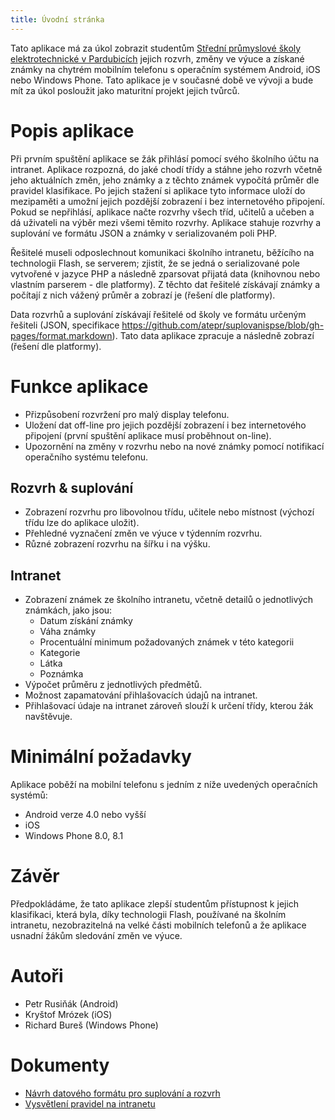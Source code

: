 ```yaml
---
title: Úvodní stránka
---
```


Tato aplikace má za úkol zobrazit studentům [Střední průmyslové školy elektrotechnické v Pardubicích][1] jejich rozvrh, změny ve výuce a získané známky na chytrém mobilním telefonu s operačním systémem Android, iOS nebo Windows Phone. Tato aplikace je v současné době ve vývoji a bude mít za úkol posloužit jako maturitní projekt jejich tvůrců.

Popis aplikace
===============

Při prvním spuštění aplikace se žák přihlásí pomocí svého školního účtu na intranet. Aplikace rozpozná, do jaké chodí třídy a stáhne jeho rozvrh včetně jeho aktuálních změn, jeho známky a z těchto známek vypočítá průměr dle pravidel klasifikace. Po jejich stažení si aplikace tyto informace uloží do mezipaměti a umožní jejich pozdější zobrazení i bez internetového připojení. Pokud se nepřihlásí, aplikace načte rozvrhy všech tříd, učitelů a učeben a dá uživateli na výběr mezi všemi těmito rozvrhy. Aplikace stahuje rozvrhy a suplování ve formátu JSON a známky v serializovaném poli PHP.

Řešitelé museli odposlechnout komunikaci školního intranetu, běžícího na technologii Flash, se serverem; zjistit, že se jedná o serializované pole vytvořené v jazyce PHP a následně zparsovat přijatá data (knihovnou nebo vlastním parserem - dle platformy). Z těchto dat řešitelé získávají známky a počítají z nich vážený průměr a zobrazí je (řešení dle platformy).

Data rozvrhů a suplování získávají řešitelé od školy ve formátu určeným řešiteli (JSON, specifikace https://github.com/atepr/suplovanispse/blob/gh-pages/format.markdown). Tato data aplikace zpracuje a následně zobrazí (řešení dle platformy).


Funkce aplikace
===============

* Přizpůsobení rozvržení pro malý display telefonu.
* Uložení dat off-line pro jejich pozdější zobrazení i bez internetového připojení (první spuštění aplikace musí proběhnout on-line).
* Upozornění na změny v rozvrhu nebo na nové známky pomocí notifikací operačního systému telefonu.

Rozvrh & suplování
------------------

* Zobrazení rozvrhu pro libovolnou třídu, učitele nebo místnost (výchozí třídu lze do aplikace uložit).
* Přehledné vyznačení změn ve výuce v týdenním rozvrhu.
* Různé zobrazení rozvrhu na šířku i na výšku.

Intranet
--------

* Zobrazení známek ze školního intranetu, včetně detailů o jednotlivých známkách, jako jsou:
    * Datum získání známky
    * Váha známky
    * Procentuální minimum požadovaných známek v této kategorii
    * Kategorie
    * Látka
    * Poznámka
* Výpočet průměru z jednotlivých předmětů.
* Možnost zapamatování přihlašovacích údajů na intranet.
* Přihlašovací údaje na intranet zároveň slouží k určení třídy, kterou žák navštěvuje.

Minimální požadavky
===================

Aplikace poběží na mobilní telefonu s jedním z níže uvedených operačních systémů:

* Android verze 4.0 nebo vyšší
* iOS
* Windows Phone 8.0, 8.1

Závěr
=====

Předpokládáme, že tato aplikace zlepší studentům přístupnost k jejich klasifikaci, která byla, díky technologii Flash, používané na školním intranetu, nezobrazitelná na velké části mobilních telefonů a že aplikace usnadní žákům sledování změn ve výuce.

Autoři
======

* Petr Rusiňák (Android)
* Kryštof Mrózek (iOS)
* Richard Bureš (Windows Phone)

Dokumenty
=========

* [Návrh datového formátu pro suplování a rozvrh](format)
* [Vysvětlení pravidel na intranetu](intranet-pravidla)

[1]: http://www.spse.cz/
